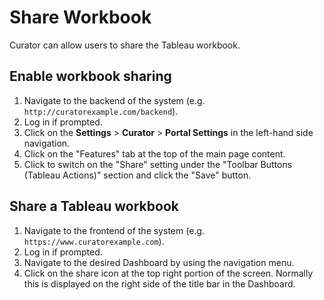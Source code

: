 # Share Workbook

Curator can allow users to share the Tableau workbook.

## Enable workbook sharing

1. Navigate to the backend of the system (e.g. `http://curatorexample.com/backend`).
2. Log in if prompted.
3. Click on the **Settings** > **Curator** > **Portal Settings** in the left-hand side navigation.
4. Click on the "Features" tab at the top of the main page content.
5. Click to switch on the "Share" setting under the "Toolbar Buttons (Tableau Actions)" section and click the "Save" button.

## Share a Tableau workbook

1. Navigate to the frontend of the system (e.g. `https://www.curatorexample.com`).
2. Log in if prompted.
3. Navigate to the desired Dashboard by using the navigation menu.
4. Click on the share icon at the top right portion of the screen. Normally this is displayed on the right side of the
title bar in the Dashboard.
